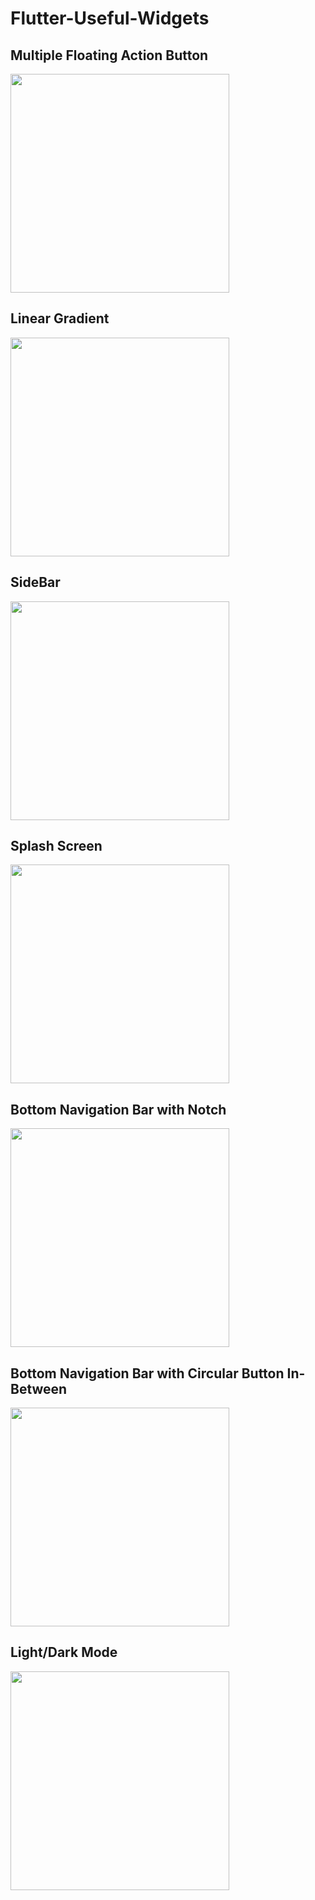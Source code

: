 # Flutter-Useful-Widgets

## Multiple Floating Action Button
<img src="images/Multiple Floating Action button.gif" width="350">

## Linear Gradient
<img src="images/linear gradient.png" width="350">

## SideBar
<img src="images/SideBar.gif" width="350">

## Splash Screen
<img src="images/splash-screen.gif" width="350">

## Bottom Navigation Bar with Notch
<img src="images/bottom nav.png" width="350">

## Bottom Navigation Bar with Circular Button In-Between
<img src="images/bottom nav 2.png" width="350">

## Light/Dark Mode
<img src="images/light dark mode.gif" width="350">

